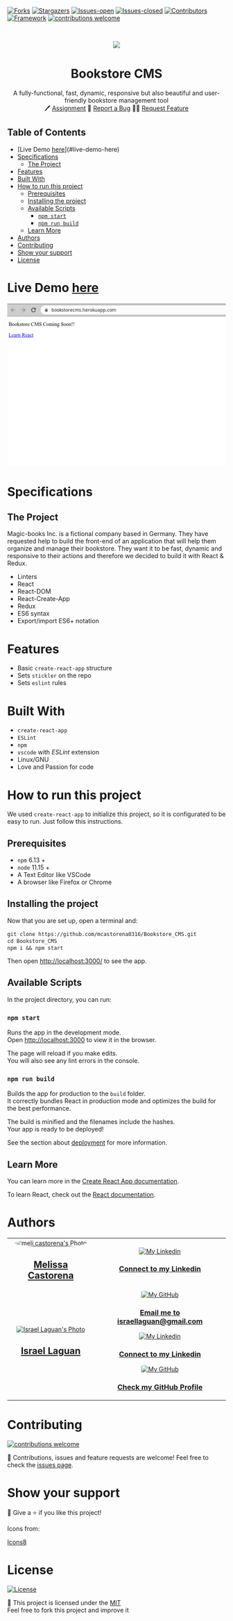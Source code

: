<!-- PROJECT SHIELDS -->

[![Forks][forks-shield]][forks-url]
[![Stargazers][stars-shield]][stars-url]
[![Issues-open][issues-open-shield]][issues-url]
[![Issues-closed][issues-closed-shield]][issues-url]
[![Contributors][contributors-shield]][contributors-url]
[![Framework][badge-framework]][framework-url]
[![contributions welcome][contributions-welcome]][issues-url]

<!-- PROJECT LOGO -->
<br />
<p align="center">
  <a href="https://www.microverse.org/">
    <img src="https://img.icons8.com/plasticine/100/000000/book.png"/>
  </a>

  <h1 align="center">
	  Bookstore CMS
  </h1>

  <p align="center">
    A fully-functional, fast, dynamic, responsive but also beautiful and user-friendly bookstore management tool
    <br />
	  🖊️
    <a href="https://github.com/microverseinc/project-redux-bookstore">Assignment</a>
    🐞
    <a href="https://github.com/mcastorena0316/Bookstore_CMS/issues">Report a Bug</a>
    🙋‍♂️
    <a href="https://github.com/mcastorena0316/Bookstore_CMS/issues">Request Feature</a>
  </p>
</p>

## Table of Contents

- [Live Demo [here][demo]](#live-demo-here)
- [Specifications](#specifications)
  - [The Project](#the-project)
- [Features](#features)
- [Built With](#built-with)
- [How to run this project](#how-to-run-this-project)
  - [Prerequisites](#prerequisites)
  - [Installing the project](#installing-the-project)
  - [Available Scripts](#available-scripts)
    - [`npm start`](#npm-start)
    - [`npm run build`](#npm-run-build)
  - [Learn More](#learn-more)
- [Authors](#authors)
- [Contributing](#contributing)
- [Show your support](#show-your-support)
- [License](#license)

# Live Demo [here][demo]

[![App](public/app.png)][demo]

# Specifications

## The Project

Magic-books Inc. is a fictional company based in Germany. They have requested help to build the front-end of an application that will help them organize and manage their bookstore. They want it to be fast, dynamic and responsive to their actions and therefore we decided to build it with React & Redux.

- Linters
- React
- React-DOM
- React-Create-App
- Redux
- ES6 syntax
- Export/import ES6+ notation

# Features

- Basic `create-react-app` structure
- Sets `stickler` on the repo
- Sets `eslint` rules

# Built With

- `create-react-app`
- `ESLint`
- `npm`
- `vscode` with _ESLint_ extension
- Linux/GNU
- Love and Passion for code

# How to run this project

We used `create-react-app` to initialize this project, so it is configurated to be easy to run. Just follow this instructions.

## Prerequisites

- `npm` 6.13 +
- `node` 11.15 +
- A Text Editor like VSCode
- A browser like Firefox or Chrome

## Installing the project

Now that you are set up, open a terminal and:

```
git clone https://github.com/mcastorena0316/Bookstore_CMS.git
cd Bookstore_CMS
npm i && npm start
```

Then open [http://localhost:3000/](http://localhost:3000/) to see the app.

## Available Scripts

In the project directory, you can run:

### `npm start`

Runs the app in the development mode.<br />
Open [http://localhost:3000](http://localhost:3000) to view it in the browser.

The page will reload if you make edits.<br />
You will also see any lint errors in the console.

### `npm run build`

Builds the app for production to the `build` folder.<br />
It correctly bundles React in production mode and optimizes the build for the best performance.

The build is minified and the filenames include the hashes.<br />
Your app is ready to be deployed!

See the section about [deployment](https://facebook.github.io/create-react-app/docs/deployment) for more information.

## Learn More

You can learn more in the [Create React App documentation](https://facebook.github.io/create-react-app/docs/getting-started).

To learn React, check out the [React documentation](https://reactjs.org/).

# Authors

<table style="width:100%">
  <tr>
    <td>
      <div align="center">
        <a href="[./docs/img/photo.png](https://github.com/mcastorena0316)" target="_blank" rel="author">
          <img src="https://avatars0.githubusercontent.com/u/52794673?s=460&v=4" style="border-radius: 50%; min-width: 100px;" alt="meli castorena's Photo" width="200px">
        </a>
        <h2>
          <a href="https://mcastorena0316.github.io/portfolio/" target="_blank" rel="author">
              Melissa Castorena
          </a>
        </h2>
      </div>
    </td>
    <td>
      <div align="center">
        <a href="https://www.linkedin.com/in/melissa-castorena/">
          <img src="https://img.icons8.com/color/48/000000/linkedin.png" alt="My Linkedin" height="45px">
          <h3>
              Connect to my Linkedin
          </h3>
        </a>
      </div>
    </td>
  </tr>
  <tr>
    <td>
        <div align="center">
            <a href="./docs/img/photo.png" target="_blank" rel="author">
                <img src="https://avatars2.githubusercontent.com/u/36519478?s=460&v=4" style="border-radius: 10%; min-width: 100px;" alt="Israel Laguan's Photo" width="200px">
            </a>
            <h2>
                <a href="https://israellaguan.com/" target="_blank" rel="author">
                    Israel Laguan
                </a>
            </h2>
        </div>
    </td>
    <td>
        <div align="center">
            <a href="mailto:israellaguan@gmail.com" target="_blank" rel="author">
                <img src="https://img.icons8.com/color/48/000000/message-squared.png" style="border-radius: 10%" alt="My GitHub" height="45px">
                <h3>
                    Email me to 
                    <a href="mailto:israellaguan@gmail.com">
                        israellaguan@gmail.com
                    </a>
                </h3>
            </a>
            <a href="https://www.linkedin.com/in/israellaguan/" target="_blank" rel="author">
                <img src="https://img.icons8.com/color/48/000000/linkedin.png" alt="My Linkedin" height="45px">
                <h3>
                    Connect to my Linkedin
                </h3>
            </a>
            <a href="https://github.com/Israel-Laguan" target="_blank" rel="author">
                <img src="https://img.icons8.com/color/48/000000/github--v1.png" 
			style="border-radius: 10%" alt="My GitHub" height="45px"
		>
                <h3>
                    Check my GitHub Profile
                </h3>
            </a>
        </div>
    </td>
  </tr>
</table>

# Contributing

[![contributions welcome][contributions-welcome]][issues-url]

🤝 Contributions, issues and feature requests are welcome!
Feel free to check the [issues page][issues-url].

# Show your support

🤗 Give a ⭐️ if you like this project!

Icons from:

<a href="https://icons8.com/icon/13917/full-image">Icons8</a>

# License

[![License][badge-license]](http://badges.mit-license.org)

📝 This project is licensed under the [MIT](LICENSE)\
Feel free to fork this project and improve it

<!-- MARKDOWN LINKS & IMAGES -->

[contributors-shield]: https://img.shields.io/github/contributors/mcastorena0316/Bookstore_CMS?style=for-the-badge
[contributors-url]: https://github.com/mcastorena0316/Bookstore_CMS/graphs/contributors
[forks-shield]: https://img.shields.io/github/forks/mcastorena0316/Bookstore_CMS?style=for-the-badge
[forks-url]: https://github.com/mcastorena0316/Bookstore_CMS/network/members
[stars-shield]: https://img.shields.io/github/stars/mcastorena0316/Bookstore_CMS?style=for-the-badge
[stars-url]: https://github.com/mcastorena0316/Bookstore_CMS/stargazers
[issues-open-shield]: https://img.shields.io/github/issues/mcastorena0316/Bookstore_CMS?style=for-the-badge
[issues-url]: https://github.com/mcastorena0316/Bookstore_CMS/issues
[issues-closed-shield]: https://img.shields.io/github/issues-closed/mcastorena0316/Bookstore_CMS?style=for-the-badge
[badge-framework]: https://img.shields.io/badge/framework-react-9cf?style=for-the-badge
[framework-url]: https://reactjs.org/
[contributions-welcome]: https://img.shields.io/badge/contributions-welcome-brightgreen.svg?style=for-the-badge
[badge-license]: https://img.shields.io/:license-mit-blue.svg?style=for-the-badge
[demo]: https://bookstorecms.herokuapp.com/
